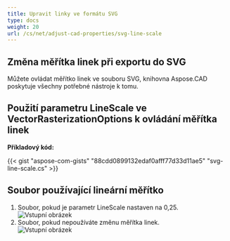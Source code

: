 ```yaml
---
title: Upravit linky ve formátu SVG
type: docs
weight: 20
url: /cs/net/adjust-cad-properties/svg-line-scale
---
```



## **Změna měřítka linek při exportu do SVG**

Můžete ovládat měřítko linek ve souboru SVG, knihovna Aspose.CAD poskytuje všechny potřebné nástroje k tomu.

## **Použití parametru LineScale ve VectorRasterizationOptions k ovládání měřítka linek**

**Příkladový kód:**

{{< gist "aspose-com-gists" "88cdd0899132edaf0afff77d33d11ae5" "svg-line-scale.cs" >}}


## Soubor používající lineární měřítko
1. Soubor, pokud je parametr LineScale nastaven na 0,25.<br>
![Vstupní obrázek](line_scale_0.25.png)<br>
1. Soubor, pokud nepoužíváte změnu měřítka linek.<br>
![Vstupní obrázek](basic_options.png)<br>
